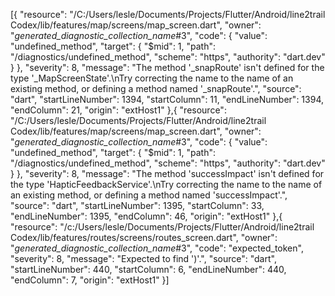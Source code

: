 [{
	"resource": "/C:/Users/lesle/Documents/Projects/Flutter/Android/line2trail Codex/lib/features/map/screens/map_screen.dart",
	"owner": "_generated_diagnostic_collection_name_#3",
	"code": {
		"value": "undefined_method",
		"target": {
			"$mid": 1,
			"path": "/diagnostics/undefined_method",
			"scheme": "https",
			"authority": "dart.dev"
		}
	},
	"severity": 8,
	"message": "The method '_snapRoute' isn't defined for the type '_MapScreenState'.\nTry correcting the name to the name of an existing method, or defining a method named '_snapRoute'.",
	"source": "dart",
	"startLineNumber": 1394,
	"startColumn": 11,
	"endLineNumber": 1394,
	"endColumn": 21,
	"origin": "extHost1"
},{
	"resource": "/C:/Users/lesle/Documents/Projects/Flutter/Android/line2trail Codex/lib/features/map/screens/map_screen.dart",
	"owner": "_generated_diagnostic_collection_name_#3",
	"code": {
		"value": "undefined_method",
		"target": {
			"$mid": 1,
			"path": "/diagnostics/undefined_method",
			"scheme": "https",
			"authority": "dart.dev"
		}
	},
	"severity": 8,
	"message": "The method 'successImpact' isn't defined for the type 'HapticFeedbackService'.\nTry correcting the name to the name of an existing method, or defining a method named 'successImpact'.",
	"source": "dart",
	"startLineNumber": 1395,
	"startColumn": 33,
	"endLineNumber": 1395,
	"endColumn": 46,
	"origin": "extHost1"
},{
	"resource": "/c:/Users/lesle/Documents/Projects/Flutter/Android/line2trail Codex/lib/features/routes/screens/routes_screen.dart",
	"owner": "_generated_diagnostic_collection_name_#3",
	"code": "expected_token",
	"severity": 8,
	"message": "Expected to find ')'.",
	"source": "dart",
	"startLineNumber": 440,
	"startColumn": 6,
	"endLineNumber": 440,
	"endColumn": 7,
	"origin": "extHost1"
}]